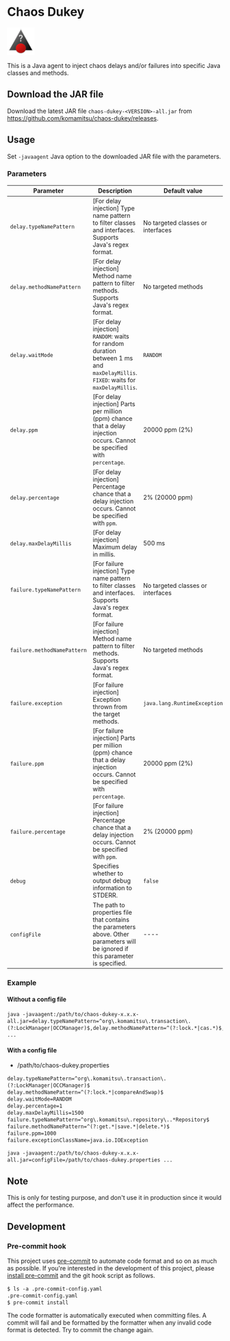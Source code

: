 # Chaos Dukey

<img alt="Logo Image" src="chaos-dukey.png" width="64" height="64">

This is a Java agent to inject chaos delays and/or failures into specific Java classes and methods.

## Download the JAR file

Download the latest JAR file `chaos-dukey-<VERSION>-all.jar` from https://github.com/komamitsu/chaos-dukey/releases.

## Usage

Set `-javaagent` Java option to the downloaded JAR file with the parameters.

### Parameters

| Parameter                   | Description                                                                                                                       | Default value                     |
|-----------------------------|-----------------------------------------------------------------------------------------------------------------------------------|-----------------------------------|
| `delay.typeNamePattern`     | [For delay injection] Type name pattern to filter classes and interfaces. Supports Java's regex format.                           | No targeted classes or interfaces |
| `delay.methodNamePattern`   | [For delay injection] Method name pattern to filter methods. Supports Java's regex format.                                        | No targeted methods               |
| `delay.waitMode`            | [For delay injection] `RANDOM`: waits for random duration between 1 ms and `maxDelayMillis`. `FIXED`: waits for `maxDelayMillis`. | `RANDOM`                          |
| `delay.ppm`                 | [For delay injection] Parts per million (ppm) chance that a delay injection occurs. Cannot be specified with `percentage`.        | 20000 ppm (2%)                    |
| `delay.percentage`          | [For delay injection] Percentage chance that a delay injection occurs. Cannot be specified with `ppm`.                            | 2% (20000 ppm)                    |
| `delay.maxDelayMillis`      | [For delay injection] Maximum delay in millis.                                                                                    | 500 ms                            |
| `failure.typeNamePattern`   | [For failure injection] Type name pattern to filter classes and interfaces. Supports Java's regex format.                         | No targeted classes or interfaces |
| `failure.methodNamePattern` | [For failure injection] Method name pattern to filter methods. Supports Java's regex format.                                      | No targeted methods               |
| `failure.exception`         | [For failure injection] Exception thrown from the target methods.                                                                 | `java.lang.RuntimeException`      |
| `failure.ppm`               | [For failure injection] Parts per million (ppm) chance that a delay injection occurs. Cannot be specified with `percentage`.      | 20000 ppm (2%)                    |
| `failure.percentage`        | [For failure injection] Percentage chance that a delay injection occurs. Cannot be specified with `ppm`.                          | 2% (20000 ppm)                    |
| `debug`                     | Specifies whether to output debug information to STDERR.                                                                          | `false`                           |
| `configFile`                | The path to properties file that contains the parameters above. Other parameters will be ignored if this parameter is specified.  | ----                              |

### Example

#### Without a config file

```console
java -javaagent:/path/to/chaos-dukey-x.x.x-all.jar=delay.typeNamePattern=^org\.komamitsu\.transaction\.(?:LockManager|OCCManager)$,delay.methodNamePattern=^(?:lock.*|cas.*)$,delay.waitMode=RANDOM,delay.percentage=1,delay.maxDelayMillis=1500,failure.typeNamePattern=^org\.komamitsu\.repository\..*Repository$,failure.methodNamePattern=^(?:get.*|save.*|delete.*)$,failure.ppm=1000,failure.exceptionClassName=java.io.IOException ...
```

#### With a config file

- /path/to/chaos-dukey.properties

```console
delay.typeNamePattern=^org\.komamitsu\.transaction\.(?:LockManager|OCCManager)$
delay.methodNamePattern=^(?:lock.*|compareAndSwap)$
delay.waitMode=RANDOM
delay.percentage=1
delay.maxDelayMillis=1500
failure.typeNamePattern=^org\.komamitsu\.repository\..*Repository$
failure.methodNamePattern=^(?:get.*|save.*|delete.*)$
failure.ppm=1000
failure.exceptionClassName=java.io.IOException
```

```console
java -javaagent:/path/to/chaos-dukey-x.x.x-all.jar=configFile=/path/to/chaos-dukey.properties ...
```

## Note

This is only for testing purpose, and don't use it in production since it would affect the performance.

## Development

### Pre-commit hook

This project uses [pre-commit](https://pre-commit.com/) to automate code format and so on as much as possible. If you're interested in the development of this project, please [install pre-commit](https://pre-commit.com/#installation) and the git hook script as follows.

```
$ ls -a .pre-commit-config.yaml
.pre-commit-config.yaml
$ pre-commit install
```

The code formatter is automatically executed when committing files. A commit will fail and be formatted by the formatter when any invalid code format is detected. Try to commit the change again.

